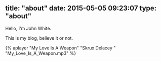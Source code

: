 title: "about"
date: 2015-05-05 09:23:07
type: "about"
---
Hello, I'm John White.

This is my blog, believe it or not.


{% aplayer "My Love Is A Weapon" "Skrux Delacey " "My_Love_Is_A_Weapon.mp3"  %}